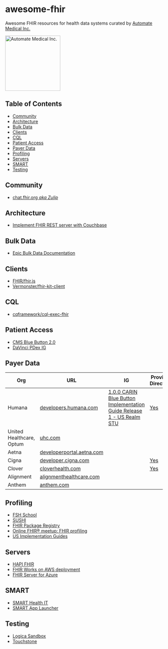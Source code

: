 # awesome-fhir

Awesome FHIR resources for health data systems curated by [Automate Medical Inc.](https://www.automatemedical.com/)

<img width="176" alt="Automate Medical Inc." src="https://user-images.githubusercontent.com/704789/123880097-31e0ac80-d8ff-11eb-996b-1b852b187e6a.png">

## Table of Contents
* [Community](#community)
* [Architecture](#architecture)
* [Bulk Data](#bulk-data)
* [Clients](#clients)
* [CQL](#cql)
* [Patient Access](#patient-access)
* [Payer Data](#payer-data)
* [Profiling](#profiling)
* [Servers](#servers)
* [SMART](#smart)
* [Testing](#testing)

## Community
* [chat.fhir.org *aka Zulip*](https://chat.fhir.org/)

## Architecture
* [Implement FHIR REST server with Couchbase](https://blog.couchbase.com/implement-fhir-rest-server-with-couchbase/)

## Bulk Data
* [Epic Bulk Data Documentation](https://fhir.epic.com/Documentation?docId=fhir_bulk_data)

## Clients
* [FHIR/fhir.js](https://github.com/FHIR/fhir.js/)
* [Vermonster/fhir-kit-client](https://github.com/Vermonster/fhir-kit-client)

## CQL 
* [cqframework/cql-exec-fhir](https://github.com/cqframework/cql-exec-fhir)

## Patient Access
* [CMS Blue Button 2.0](https://bluebutton.cms.gov/)
* [DaVinci PDex IG](http://hl7.org/fhir/us/davinci-pdex/index.html)

## Payer Data
| Org | URL | IG | Provider Directory | Formulary | 
|-----|-----|----|--------------------|-----------|
| Humana | [developers.humana.com](https://developers.humana.com) | [1.0.0 CARIN Blue Button Implementation Guide Release 1 - US Realm STU](http://hl7.org/fhir/us/carin-bb/STU1/) | [Yes](https://developers.humana.com/apis/provider-directory-api/doc) | [Yes](https://formulary.fhir.server/fhir/R4) |
  | United Healthcare, Optum | [uhc.com](https://www.uhc.com/legal/interoperability-apis) 
| Aetna | [developerportal.aetna.com](https://developerportal.aetna.com/aetna/gettingstarted)
| Cigna | [developer.cigna.com](https://developer.cigna.com/documentation) | | [Yes](https://developer.cigna.com/documentation#Provider-Directory-Overview) | 
| Clover | [cloverhealth.com](https://www.cloverhealth.com/en/developers) | | [Yes](https://data-api.cloverhealth.com/providerdirectory/console/#docs) | Yes
| Alignment | [alignmenthealthcare.com](https://www.alignmenthealthcare.com/api) | 
| Anthem | [anthem.com](https://www.anthem.com/microsites/dev-pgm/tnc.html)

## Profiling
* [FSH School](https://fshschool.org/)
* [SUSHI](https://github.com/FHIR/sushi)
* [FHIR Package Registry](https://registry.fhir.org/)
* [Online FHIR® meetup: FHIR profiling](https://www.youtube.com/watch?v=3ZZ76Dobjto)
* [US Implementation Guides](http://hl7.org/fhir/us/)

## Servers
* [HAPI FHIR](https://hapifhir.io/)
* [FHIR Works on AWS deployment
](https://github.com/awslabs/fhir-works-on-aws-deployment)
* [FHIR Server for Azure](https://github.com/microsoft/fhir-server)

## SMART
* [SMART Health IT](https://smarthealthit.org/)
* [SMART App Launcher](https://launch.smarthealthit.org/)

## Testing
* [Logica Sandbox](https://github.com/logicahealth/sandbox-community-edition)
* [Touchstone](https://touchstone.aegis.net/touchstone/)

